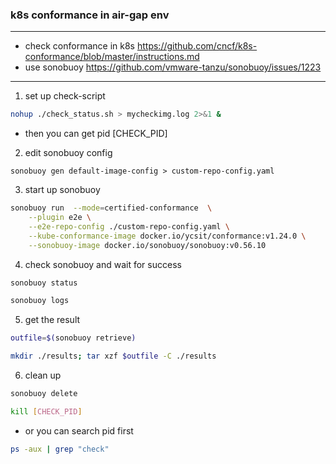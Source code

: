 ### k8s conformance in air-gap env

***
+ check conformance in k8s https://github.com/cncf/k8s-conformance/blob/master/instructions.md
+ use sonobuoy https://github.com/vmware-tanzu/sonobuoy/issues/1223

***
1. set up check-script
```sh
nohup ./check_status.sh > mycheckimg.log 2>&1 &
```
- then you can get pid [CHECK_PID]
2. edit sonobuoy config 
```
sonobuoy gen default-image-config > custom-repo-config.yaml
```
3. start up sonobuoy
```sh
sonobuoy run  --mode=certified-conformance  \
    --plugin e2e \
    --e2e-repo-config ./custom-repo-config.yaml \
    --kube-conformance-image docker.io/ycsit/conformance:v1.24.0 \
    --sonobuoy-image docker.io/sonobuoy/sonobuoy:v0.56.10 
```
4. check sonobuoy and wait for success
```sh
sonobuoy status
```
```sh
sonobuoy logs
```
5. get the result
```sh
outfile=$(sonobuoy retrieve)
```
```sh
mkdir ./results; tar xzf $outfile -C ./results
```
6. clean up 
```sh
sonobuoy delete
```
```sh
kill [CHECK_PID]
```
- or you can search pid first
```sh
ps -aux | grep "check"
```
